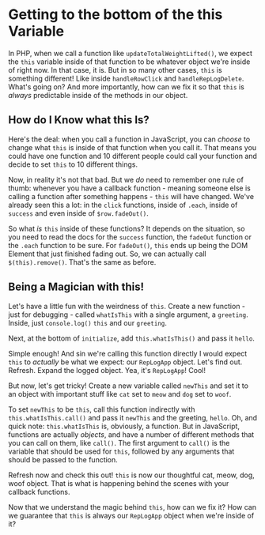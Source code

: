 # Getting to the bottom of the this Variable

In PHP, when we call a function like `updateTotalWeightLifted()`, we expect the
`this` variable inside of that function to be whatever object we're inside of right
now. In that case, it is. But in so many other cases, `this` is something different!
Like inside `handleRowClick` and `handleRepLogDelete`. What's going on? And more
importantly, how can we fix it so that `this` is *always* predictable inside of
the methods in our object.

## How do I Know what this Is?

Here's the deal: when you call a function in JavaScript, you can *choose* to change
what `this` is inside of that function when you call it. That means you could have
one function and 10 different people could call your function and decide to set
`this` to 10 different things. 

Now, in reality it's not that bad. But we *do* need to remember one rule of thumb:
whenever you have a callback function - meaning someone else is calling a function
after something happens - `this` will have changed. We've already seen this a lot:
in the `click` functions, inside of `.each`, inside of `success` and even inside
of `$row.fadeOut()`.

So what *is* `this` inside of these functions? It depends on the situation, so you
need to read the docs for the `success` function, the `fadeOut` function or the
`.each` function to be sure. For `fadeOut()`, `this` ends up being the DOM Element
that just finished fading out. So, we can actually call `$(this).remove()`. That's
the same as before.

## Being a Magician with this!

Let's have a little fun with the weirdness of `this`. Create a new function - just
for debugging - called `whatIsThis` with a single argument, a `greeting`. Inside,
just `console.log()` `this` and our `greeting`.

Next, at the bottom of `initialize`, add `this.whatIsThis()` and pass it `hello`.

Simple enough! And sin we're calling this function directly I would expect `this`
to *actually* be what we expect: our `RepLogApp` object. Let's find out. Refresh.
Expand the logged object. Yea, it's `RepLogApp`! Cool!

But now, let's get tricky! Create a new variable called `newThis` and set it to
an object with important stuff like `cat` set to `meow` and `dog` set to `woof`.

To set `newThis` to be `this`, call this function indirectly with
`this.whatIsThis.call()` and pass it `newThis` and the greeting, `hello`. Oh, and
quick note: `this.whatIsThis` is, obviously, a function. But in JavaScript, functions
are actually *objects*, and have a number of different methods that you can call
on them, like `call()`. The first argument to `call()` is the variable that should
be used for `this`, followed by any arguments that should be passed to the function.

Refresh now and check this out! `this` is now our thoughtful cat, meow, dog, woof
object. That is what is happening behind the scenes with your callback functions.

Now that we understand the magic behind `this`, how can we fix it? How can we guarantee
that `this` is always our `RepLogApp` object when we're inside of it?